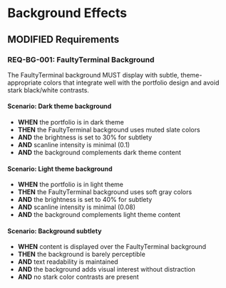 # Background Effects

## MODIFIED Requirements

### REQ-BG-001: FaultyTerminal Background
The FaultyTerminal background MUST display with subtle, theme-appropriate colors that integrate well with the portfolio design and avoid stark black/white contrasts.

#### Scenario: Dark theme background
- **WHEN** the portfolio is in dark theme
- **THEN** the FaultyTerminal background uses muted slate colors
- **AND** the brightness is set to 30% for subtlety
- **AND** scanline intensity is minimal (0.1)
- **AND** the background complements dark theme content

#### Scenario: Light theme background
- **WHEN** the portfolio is in light theme
- **THEN** the FaultyTerminal background uses soft gray colors
- **AND** the brightness is set to 40% for subtlety
- **AND** scanline intensity is minimal (0.08)
- **AND** the background complements light theme content

#### Scenario: Background subtlety
- **WHEN** content is displayed over the FaultyTerminal background
- **THEN** the background is barely perceptible
- **AND** text readability is maintained
- **AND** the background adds visual interest without distraction
- **AND** no stark color contrasts are present
